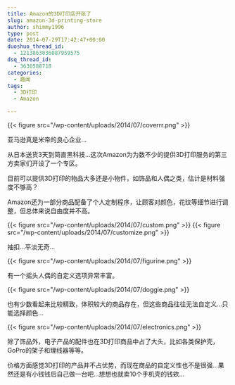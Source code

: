 ```yaml
---
title: Amazon的3D打印店开张了
slug: amazon-3d-printing-store
author: shimmy1996
type: post
date: 2014-07-29T17:42:47+00:00
duoshuo_thread_id:
  - 1213863036087959575
dsq_thread_id:
  - 3630588718
categories:
  - 趣闻
tags:
  - 3D打印
  - Amazon

---
```

{{< figure src="/wp-content/uploads/2014/07/coverrr.png" >}}

亚马逊真是米帝的良心企业&#8230;

从日本送货3天到简直黑科技&#8230;这次Amazon为为数不少的提供3D打印服务的第三方卖家们开设了一个专区。

目前可以提供3D打印的物品大多还是小物件，如饰品和人偶之类，估计是材料强度不够高？

Amazon还为一部分商品配备了个人定制程序，让顾客对颜色，花纹等细节进行调整，但总体来说自由度并不高。

{{< figure src="/wp-content/uploads/2014/07/custom.png" >}}
{{< figure src="/wp-content/uploads/2014/07/customize.png" >}}

袖扣&#8230;平淡无奇&#8230;

{{< figure src="/wp-content/uploads/2014/07/figurine.png" >}}

有一个摇头人偶的自定义选项异常丰富。

{{< figure src="/wp-content/uploads/2014/07/doggie.png" >}}

也有少数看起来比较精致，体积较大的商品存在，但这些商品往往无法自定义&#8230;只能选择颜色&#8230;

{{< figure src="/wp-content/uploads/2014/07/electronics.png" >}}

除了饰品外，电子产品的配件也在3D打印商品中占了大头，比如各类保护壳，GoPro的架子和理线器等等。

价格方面感觉3D打印的产品并不占优势，而现在商品的自定义性也不是很强&#8230;果然还是有小钱钱后自己做一台吧&#8230;想想也就卖10个手机壳的钱欸&#8230;
